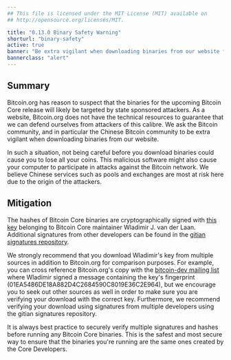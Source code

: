 ```yaml
---
## This file is licensed under the MIT License (MIT) available on
## http://opensource.org/licenses/MIT.

title: "0.13.0 Binary Safety Warning"
shorturl: "binary-safety"
active: true
banner: "Be extra vigilant when downloading binaries from our website for the upcoming 0.13.0 release"
bannerclass: "alert"
---
```


## Summary

Bitcoin.org has reason to suspect that the binaries for the upcoming Bitcoin Core release will likely be targeted by
state sponsored attackers. As a website, Bitcoin.org does not have the technical resources to guarantee
that we can defend ourselves from attackers of this calibre. We ask the Bitcoin community,
and in particular the Chinese Bitcoin community to be extra vigilant when downloading binaries from our website.

In such a situation, not being careful before you download binaries could cause you to lose all your coins. This malicious software
might also cause your computer to participate in attacks against the Bitcoin network. We believe Chinese services such as pools and exchanges
are most at risk here due to the origin of the attackers.

## Mitigation

The hashes of Bitcoin Core binaries are cryptographically signed with [this key](https://bitcoin.org/laanwj-releases.asc) belonging to Bitcoin Core maintainer Wladimir J. van der Laan. Additional signatures from other developers can be found in the [gitian signatures repository](https://github.com/bitcoin-core/gitian.sigs). 

We strongly recommend that you download Wladimir's key from multiple sources in addition to Bitcoin.org for comparison purposes. For example, you can cross reference Bitcoin.org's copy with the [bitcoin-dev mailing list](https://lists.linuxfoundation.org/pipermail/bitcoin-dev/2015-June/009045.html) where Wladimir signed a message containing the key's fingerprint (01EA5486DE18A882D4C2684590C8019E36C2E964), but we encourage you to seek out other sources as well in order to make sure you are verifying your download with the correct key. Furthermore, we recommend verifying your download using signatures from multiple developers using the gitian signatures repository.

It is always best practice to securely verify multiple signatures and hashes before running any Bitcoin Core binaries. This is the safest and most secure way to ensure that the binaries you're running are the same ones created by the Core Developers. 
